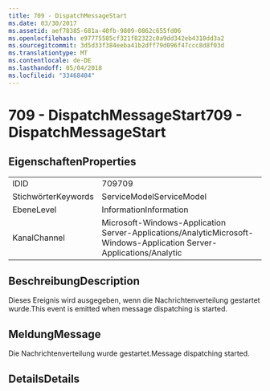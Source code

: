 ```yaml
---
title: 709 - DispatchMessageStart
ms.date: 03/30/2017
ms.assetid: aef78385-681a-40fb-9809-0862c655fd06
ms.openlocfilehash: e97775585cf321f82322c0a9dd342eb4310dd3a2
ms.sourcegitcommit: 3d5d33f384eeba41b2dff79d096f47ccc8d8f03d
ms.translationtype: MT
ms.contentlocale: de-DE
ms.lasthandoff: 05/04/2018
ms.locfileid: "33468404"
---
```

# <a name="709---dispatchmessagestart"></a><span data-ttu-id="21cff-102">709 - DispatchMessageStart</span><span class="sxs-lookup"><span data-stu-id="21cff-102">709 - DispatchMessageStart</span></span>
## <a name="properties"></a><span data-ttu-id="21cff-103">Eigenschaften</span><span class="sxs-lookup"><span data-stu-id="21cff-103">Properties</span></span>  
  
|||  
|-|-|  
|<span data-ttu-id="21cff-104">ID</span><span class="sxs-lookup"><span data-stu-id="21cff-104">ID</span></span>|<span data-ttu-id="21cff-105">709</span><span class="sxs-lookup"><span data-stu-id="21cff-105">709</span></span>|  
|<span data-ttu-id="21cff-106">Stichwörter</span><span class="sxs-lookup"><span data-stu-id="21cff-106">Keywords</span></span>|<span data-ttu-id="21cff-107">ServiceModel</span><span class="sxs-lookup"><span data-stu-id="21cff-107">ServiceModel</span></span>|  
|<span data-ttu-id="21cff-108">Ebene</span><span class="sxs-lookup"><span data-stu-id="21cff-108">Level</span></span>|<span data-ttu-id="21cff-109">Information</span><span class="sxs-lookup"><span data-stu-id="21cff-109">Information</span></span>|  
|<span data-ttu-id="21cff-110">Kanal</span><span class="sxs-lookup"><span data-stu-id="21cff-110">Channel</span></span>|<span data-ttu-id="21cff-111">Microsoft-Windows-Application Server-Applications/Analytic</span><span class="sxs-lookup"><span data-stu-id="21cff-111">Microsoft-Windows-Application Server-Applications/Analytic</span></span>|  
  
## <a name="description"></a><span data-ttu-id="21cff-112">Beschreibung</span><span class="sxs-lookup"><span data-stu-id="21cff-112">Description</span></span>  
 <span data-ttu-id="21cff-113">Dieses Ereignis wird ausgegeben, wenn die Nachrichtenverteilung gestartet wurde.</span><span class="sxs-lookup"><span data-stu-id="21cff-113">This event is emitted when message dispatching is started.</span></span>  
  
## <a name="message"></a><span data-ttu-id="21cff-114">Meldung</span><span class="sxs-lookup"><span data-stu-id="21cff-114">Message</span></span>  
 <span data-ttu-id="21cff-115">Die Nachrichtenverteilung wurde gestartet.</span><span class="sxs-lookup"><span data-stu-id="21cff-115">Message dispatching started.</span></span>  
  
## <a name="details"></a><span data-ttu-id="21cff-116">Details</span><span class="sxs-lookup"><span data-stu-id="21cff-116">Details</span></span>
